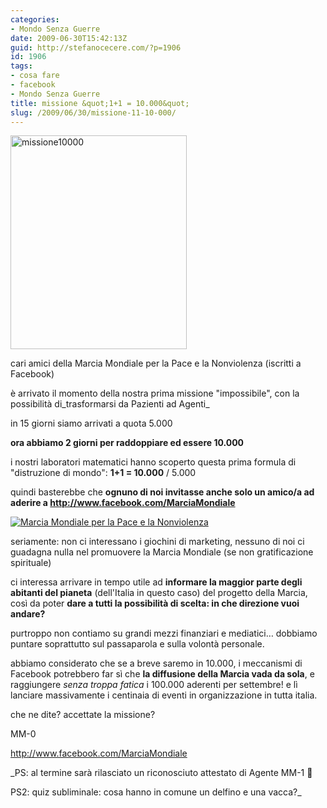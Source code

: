 ```yaml
---
categories:
- Mondo Senza Guerre
date: 2009-06-30T15:42:13Z
guid: http://stefanocecere.com/?p=1906
id: 1906
tags:
- cosa fare
- facebook
- Mondo Senza Guerre
title: missione &quot;1+1 = 10.000&quot;
slug: /2009/06/30/missione-11-10-000/
---
```


<img class="aligncenter size-full wp-image-1907" title="missione10000" src="http://stefanocecere.com/wp-content/uploads/sites/3/2009/06/missione10000.jpg" alt="missione10000" width="282" height="342" srcset="http://stefanocecere.com/wp-content/uploads/sites/3/2009/06/missione10000.jpg 282w, http://stefanocecere.com/wp-content/uploads/sites/3/2009/06/missione10000-247x300.jpg 247w" sizes="(max-width: 282px) 100vw, 282px" />

cari amici della Marcia Mondiale per la Pace e la Nonviolenza (iscritti a Facebook)

è arrivato il momento della nostra prima missione "impossibile", con la possibilità di_trasformarsi da Pazienti ad Agenti_

in 15 giorni siamo arrivati a quota 5.000

**ora abbiamo 2 giorni per raddoppiare ed essere 10.000**

i nostri laboratori matematici hanno scoperto questa prima formula di "distruzione di mondo": **1+1 = 10.000** / 5.000
  
quindi basterebbe che **ognuno di noi invitasse anche solo un amico/a ad aderire a <a href="http://www.facebook.com/MarciaMondiale" target="_blank">http://www.facebook.com/MarciaMondiale</a>**

<a title="Marcia Mondiale per la Pace e la Nonviolenza" href="http://www.facebook.com/MarciaMondiale" target="_TOP"><img style="border: 0px" src="http://badge.facebook.com/badge/32863045887.1436.554590391.png" alt="Marcia Mondiale per la Pace e la Nonviolenza" /></a>

seriamente: non ci interessano i giochini di marketing, nessuno di noi ci guadagna nulla nel promuovere la Marcia Mondiale (se non gratificazione spirituale)
  
ci interessa arrivare in tempo utile ad **informare la maggior parte degli abitanti del pianeta** (dell'Italia in questo caso) del progetto della Marcia, così da poter **dare a tutti la possibilità di scelta: in che direzione vuoi andare?**

purtroppo non contiamo su grandi mezzi finanziari e mediatici… dobbiamo puntare soprattutto sul passaparola e sulla volontà personale.

abbiamo considerato che se a breve saremo in 10.000, i meccanismi di Facebook potrebbero far sì che **la diffusione della Marcia vada da sola**, e raggiungere _senza troppa fatica_ i 100.000 aderenti per settembre! e lì lanciare massivamente i centinaia di eventi in organizzazione in tutta italia.

che ne dite? accettate la missione?

MM-0
  
<a href="http://www.facebook.com/MarciaMondiale" target="_blank">http://www.facebook.com/MarciaMondiale</a>

_PS: al termine sarà rilasciato un riconosciuto attestato di Agente MM-1 🙂
  
PS2: quiz subliminale: cosa hanno in comune un delfino e una vacca?_